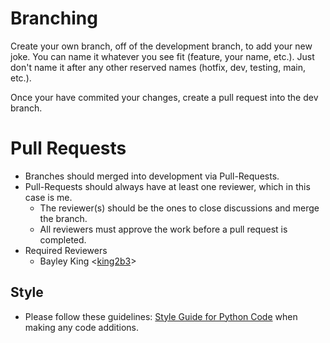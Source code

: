 # Branching
Create your own branch, off of the development branch, to add your new joke.
You can name it whatever you see fit (feature, your name, etc.).
Just don't name it after any other reserved names (hotfix, dev, testing, main, etc.).

Once your have commited your changes, create a pull request into the dev branch.

# Pull Requests
+ Branches should merged into development via Pull-Requests.
+ Pull-Requests should always have at least one reviewer, which in this case is me.
    + The reviewer(s) should be the ones to close discussions and merge the branch.
    + All reviewers must approve the work before a pull request is completed.
+ Required Reviewers
    + Bayley King <[king2b3](https://github.com/king2b3)>

## Style
+ Please follow these guidelines: [Style Guide for Python Code](https://www.python.org/dev/peps/pep-0008) when making any code additions.

